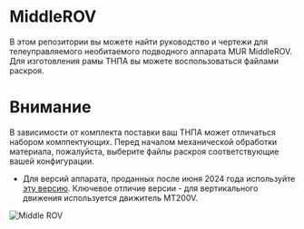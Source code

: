 # MiddleROV
В этом репозитории вы можете найти руководство и чертежи для телеуправляемого необитаемого подводного аппарата MUR MiddleROV. Для изготовления рамы ТНПА вы можете воспользоваться файлами раскроя.

# Внимание
В зависимости от комплекта поставки ваш ТНПА может отличаться набором комлпектующих. Перед началом механической обработки материала, пожалуйста, выберите файлы раскроя соответствующие вашей конфигурации.

- Для версий аппарата, проданных после июня 2024 года используйте [эту версию](https://github.com/murproject/MiddleROV/tree/59aad67bd378a20dff8856f24ea289f181682cdc/MROV%202MT200%201%20MT200V%20MG04). Ключевое отличие версии - для вертикального движения используется движитель MT200V.

![Middle ROV](https://robocenter.net/media/images/1_ZcZXJNe.max-1000x500.jpg)  
